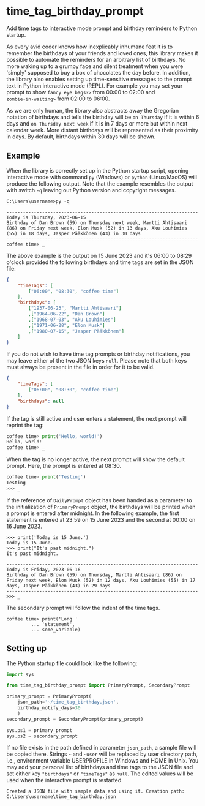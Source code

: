 time_tag_birthday_prompt
========================
Add time tags to interactive mode prompt and birthday reminders to
Python startup.

As every avid coder knows how inexplicably inhumane feat it is to
remember the birthdays of your friends and loved ones, this library
makes it possible to automate the reminders for an arbitrary list of
birthdays. No more waking up to a grumpy face and silent treatment when
you were 'simply' supposed to buy a box of chocolates the day before. In
addition, the library also enables setting up time-sensitive messages to
the prompt text in Python interactive mode (REPL). For example you may
set your prompt to show ``fancy eye bags?>`` from 00:00 to 02:00 and
``zombie‑in‑waiting>`` from 02:00 to 06:00.

As we are only human, the library also abstracts away the Gregorian
notation of birthdays and tells the birthday will be ``on Thursday``
if it is within 6 days and ``on Thursday next week`` if it is in 7
days or more but within next calendar week. More distant birthdays will
be represented as their proximity in days. By default, birthdays within
30 days will be shown.

Example
-------
When the library is correctly set up in the Python startup script,
opening interactive mode with command `py` (Windows) or `python`
(Linux/MacOS) will produce the following output. Note that the example
resembles the output with switch `-q` leaving out Python version and
copyright messages.

```
C:\Users\username>py -q

----------------------------------------------------------------------
Today is Thursday, 2023-06-15
Birthday of Dan Brown (59) on Thursday next week, Martti Ahtisaari
(86) on Friday next week, Elon Musk (52) in 13 days, Aku Louhimies
(55) in 18 days, Jasper Pääkkönen (43) in 30 days
----------------------------------------------------------------------
coffee time> _
```

The above example is the output on 15 June 2023 and it's 06:00 to 08:29
o'clock provided the following birthdays and time tags are set in the
JSON file:

```json
{
    "timeTags": [
        ["06:00", "08:30", "coffee time"]
    ],
    "birthdays": [
        ["1937-06-23", "Martti Ahtisaari"]
        ,["1964-06-22", "Dan Brown"]
        ,["1968-07-03", "Aku Louhimies"]
        ,["1971-06-28", "Elon Musk"]
        ,["1980-07-15", "Jasper Pääkkönen"]
    ]
}
```

If you do not wish to have time tag prompts or birthday notifications,
you may leave either of the two JSON keys `null`. Please note that both
keys must always be present in the file in order for it to be valid.

```json
{
    "timeTags": [
        ["06:00", "08:30", "coffee time"]
    ],
    "birthdays": null
}
```

If the tag is still active and user enters a statement, the next prompt
will reprint the tag:

```python
coffee time> print('Hello, world!')
Hello, world!
coffee time> _
```

When the tag is no longer active, the next prompt will show the default
prompt. Here, the prompt is entered at 08:30.

```python
coffee time> print('Testing')
Testing
>>> _
```

If the reference of `DailyPrompt` object has been handed as a parameter
to the initialization of `PrimaryPrompt` object, the birthdays will be
printed when a prompt is entered after midnight. In the following
example, the first statement is entered at 23:59 on 15 June 2023 and the
second at 00:00 on 16 June 2023.

```
>>> print('Today is 15 June.')
Today is 15 June.
>>> print("It's past midnight.")
It's past midnight.

----------------------------------------------------------------------
Today is Friday, 2023-06-16
Birthday of Dan Brown (59) on Thursday, Martti Ahtisaari (86) on
Friday next week, Elon Musk (52) in 12 days, Aku Louhimies (55) in 17
days, Jasper Pääkkönen (43) in 29 days
----------------------------------------------------------------------
>>> _
```

The secondary prompt will follow the indent of the time tags.

```
coffee time> print('Long '
         ... 'statement',
         ... some_variable)
```

Setting up
----------
The Python startup file could look like the following:

```python
import sys

from time_tag_birthday_prompt import PrimaryPrompt, SecondaryPrompt

primary_prompt = PrimaryPrompt(
    json_path='~/time_tag_birthday.json',
    birthday_notify_days=30
    )
secondary_prompt = SecondaryPrompt(primary_prompt)

sys.ps1 = primary_prompt
sys.ps2 = secondary_prompt
```

If no file exists in the path defined in parameter `json_path`, a sample
file will be copied there. Strings `~` and `~user` will be replaced by
user directory path, i.e., environment variable USERPROFILE in Windows
and HOME in Unix. You may add your personal list of birthdays and time
tags to the JSON file and set either key `"birthdays"` or `"timeTags"`
as `null`. The edited values will be used when the interactive prompt is
restarted.

```
Created a JSON file with sample data and using it. Creation path:
C:\Users\username\time_tag_birthday.json
```
